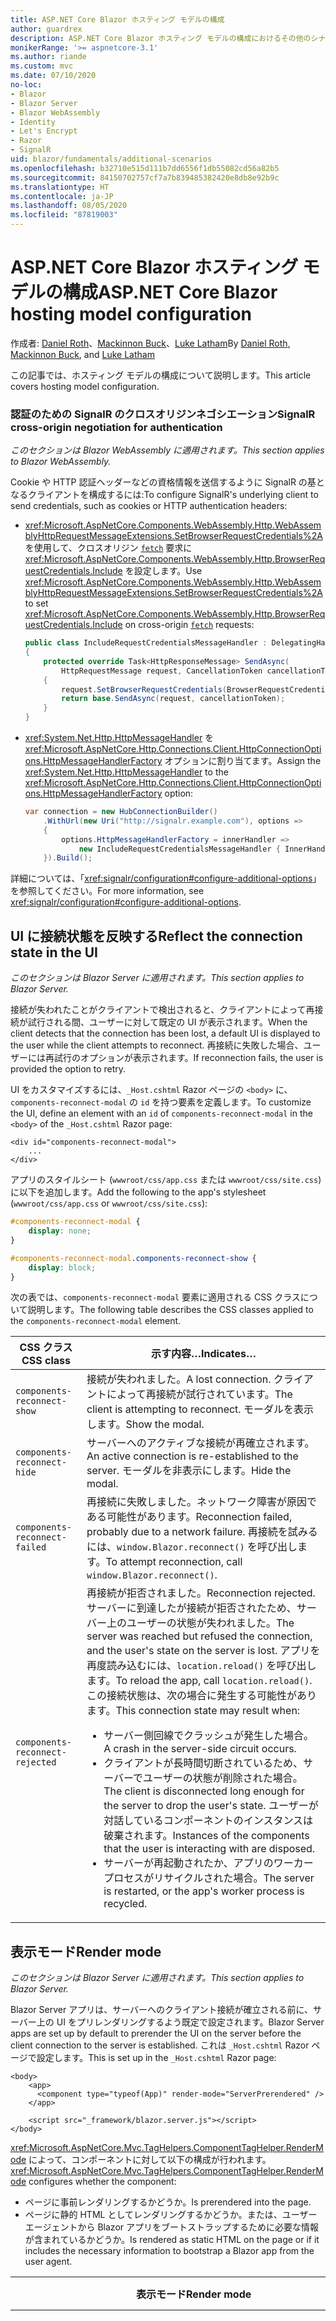```yaml
---
title: ASP.NET Core Blazor ホスティング モデルの構成
author: guardrex
description: ASP.NET Core Blazor ホスティング モデルの構成におけるその他のシナリオについて説明します。
monikerRange: '>= aspnetcore-3.1'
ms.author: riande
ms.custom: mvc
ms.date: 07/10/2020
no-loc:
- Blazor
- Blazor Server
- Blazor WebAssembly
- Identity
- Let's Encrypt
- Razor
- SignalR
uid: blazor/fundamentals/additional-scenarios
ms.openlocfilehash: b32710e515d111b7dd6556f1db55082cd56a82b5
ms.sourcegitcommit: 84150702757cf7a7b839485382420e8db8e92b9c
ms.translationtype: HT
ms.contentlocale: ja-JP
ms.lasthandoff: 08/05/2020
ms.locfileid: "87819003"
---
```

# <a name="aspnet-core-no-locblazor-hosting-model-configuration"></a><span data-ttu-id="ea753-103">ASP.NET Core Blazor ホスティング モデルの構成</span><span class="sxs-lookup"><span data-stu-id="ea753-103">ASP.NET Core Blazor hosting model configuration</span></span>

<span data-ttu-id="ea753-104">作成者: [Daniel Roth](https://github.com/danroth27)、[Mackinnon Buck](https://github.com/MackinnonBuck)、[Luke Latham](https://github.com/guardrex)</span><span class="sxs-lookup"><span data-stu-id="ea753-104">By [Daniel Roth](https://github.com/danroth27), [Mackinnon Buck](https://github.com/MackinnonBuck), and [Luke Latham](https://github.com/guardrex)</span></span>

<span data-ttu-id="ea753-105">この記事では、ホスティング モデルの構成について説明します。</span><span class="sxs-lookup"><span data-stu-id="ea753-105">This article covers hosting model configuration.</span></span>

### <a name="no-locsignalr-cross-origin-negotiation-for-authentication"></a><span data-ttu-id="ea753-106">認証のための SignalR のクロスオリジンネゴシエーション</span><span class="sxs-lookup"><span data-stu-id="ea753-106">SignalR cross-origin negotiation for authentication</span></span>

<span data-ttu-id="ea753-107">*このセクションは Blazor WebAssembly に適用されます。*</span><span class="sxs-lookup"><span data-stu-id="ea753-107">*This section applies to Blazor WebAssembly.*</span></span>

<span data-ttu-id="ea753-108">Cookie や HTTP 認証ヘッダーなどの資格情報を送信するように SignalR の基となるクライアントを構成するには:</span><span class="sxs-lookup"><span data-stu-id="ea753-108">To configure SignalR's underlying client to send credentials, such as cookies or HTTP authentication headers:</span></span>

* <span data-ttu-id="ea753-109"><xref:Microsoft.AspNetCore.Components.WebAssembly.Http.WebAssemblyHttpRequestMessageExtensions.SetBrowserRequestCredentials%2A> を使用して、クロスオリジン [`fetch`](https://developer.mozilla.org/docs/Web/API/Fetch_API/Using_Fetch) 要求に <xref:Microsoft.AspNetCore.Components.WebAssembly.Http.BrowserRequestCredentials.Include> を設定します。</span><span class="sxs-lookup"><span data-stu-id="ea753-109">Use <xref:Microsoft.AspNetCore.Components.WebAssembly.Http.WebAssemblyHttpRequestMessageExtensions.SetBrowserRequestCredentials%2A> to set <xref:Microsoft.AspNetCore.Components.WebAssembly.Http.BrowserRequestCredentials.Include> on cross-origin [`fetch`](https://developer.mozilla.org/docs/Web/API/Fetch_API/Using_Fetch) requests:</span></span>

  ```csharp
  public class IncludeRequestCredentialsMessageHandler : DelegatingHandler
  {
      protected override Task<HttpResponseMessage> SendAsync(
          HttpRequestMessage request, CancellationToken cancellationToken)
      {
          request.SetBrowserRequestCredentials(BrowserRequestCredentials.Include);
          return base.SendAsync(request, cancellationToken);
      }
  }
  ```

* <span data-ttu-id="ea753-110"><xref:System.Net.Http.HttpMessageHandler> を <xref:Microsoft.AspNetCore.Http.Connections.Client.HttpConnectionOptions.HttpMessageHandlerFactory> オプションに割り当てます。</span><span class="sxs-lookup"><span data-stu-id="ea753-110">Assign the <xref:System.Net.Http.HttpMessageHandler> to the <xref:Microsoft.AspNetCore.Http.Connections.Client.HttpConnectionOptions.HttpMessageHandlerFactory> option:</span></span>

  ```csharp
  var connection = new HubConnectionBuilder()
      .WithUrl(new Uri("http://signalr.example.com"), options =>
      {
          options.HttpMessageHandlerFactory = innerHandler => 
              new IncludeRequestCredentialsMessageHandler { InnerHandler = innerHandler };
      }).Build();
  ```

<span data-ttu-id="ea753-111">詳細については、「<xref:signalr/configuration#configure-additional-options>」を参照してください。</span><span class="sxs-lookup"><span data-stu-id="ea753-111">For more information, see <xref:signalr/configuration#configure-additional-options>.</span></span>

## <a name="reflect-the-connection-state-in-the-ui"></a><span data-ttu-id="ea753-112">UI に接続状態を反映する</span><span class="sxs-lookup"><span data-stu-id="ea753-112">Reflect the connection state in the UI</span></span>

<span data-ttu-id="ea753-113">*このセクションは Blazor Server に適用されます。*</span><span class="sxs-lookup"><span data-stu-id="ea753-113">*This section applies to Blazor Server.*</span></span>

<span data-ttu-id="ea753-114">接続が失われたことがクライアントで検出されると、クライアントによって再接続が試行される間、ユーザーに対して既定の UI が表示されます。</span><span class="sxs-lookup"><span data-stu-id="ea753-114">When the client detects that the connection has been lost, a default UI is displayed to the user while the client attempts to reconnect.</span></span> <span data-ttu-id="ea753-115">再接続に失敗した場合、ユーザーには再試行のオプションが表示されます。</span><span class="sxs-lookup"><span data-stu-id="ea753-115">If reconnection fails, the user is provided the option to retry.</span></span>

<span data-ttu-id="ea753-116">UI をカスタマイズするには、`_Host.cshtml` Razor ページの `<body>` に、`components-reconnect-modal` の `id` を持つ要素を定義します。</span><span class="sxs-lookup"><span data-stu-id="ea753-116">To customize the UI, define an element with an `id` of `components-reconnect-modal` in the `<body>` of the `_Host.cshtml` Razor page:</span></span>

```cshtml
<div id="components-reconnect-modal">
    ...
</div>
```

<span data-ttu-id="ea753-117">アプリのスタイルシート (`wwwroot/css/app.css` または `wwwroot/css/site.css`) に以下を追加します。</span><span class="sxs-lookup"><span data-stu-id="ea753-117">Add the following to the app's stylesheet (`wwwroot/css/app.css` or `wwwroot/css/site.css`):</span></span>

```css
#components-reconnect-modal {
    display: none;
}

#components-reconnect-modal.components-reconnect-show {
    display: block;
}
```

<span data-ttu-id="ea753-118">次の表では、`components-reconnect-modal` 要素に適用される CSS クラスについて説明します。</span><span class="sxs-lookup"><span data-stu-id="ea753-118">The following table describes the CSS classes applied to the `components-reconnect-modal` element.</span></span>

| <span data-ttu-id="ea753-119">CSS クラス</span><span class="sxs-lookup"><span data-stu-id="ea753-119">CSS class</span></span>                       | <span data-ttu-id="ea753-120">示す内容&hellip;</span><span class="sxs-lookup"><span data-stu-id="ea753-120">Indicates&hellip;</span></span> |
| ------------------------------- | ----------------- |
| `components-reconnect-show`     | <span data-ttu-id="ea753-121">接続が失われました。</span><span class="sxs-lookup"><span data-stu-id="ea753-121">A lost connection.</span></span> <span data-ttu-id="ea753-122">クライアントによって再接続が試行されています。</span><span class="sxs-lookup"><span data-stu-id="ea753-122">The client is attempting to reconnect.</span></span> <span data-ttu-id="ea753-123">モーダルを表示します。</span><span class="sxs-lookup"><span data-stu-id="ea753-123">Show the modal.</span></span> |
| `components-reconnect-hide`     | <span data-ttu-id="ea753-124">サーバーへのアクティブな接続が再確立されます。</span><span class="sxs-lookup"><span data-stu-id="ea753-124">An active connection is re-established to the server.</span></span> <span data-ttu-id="ea753-125">モーダルを非表示にします。</span><span class="sxs-lookup"><span data-stu-id="ea753-125">Hide the modal.</span></span> |
| `components-reconnect-failed`   | <span data-ttu-id="ea753-126">再接続に失敗しました。ネットワーク障害が原因である可能性があります。</span><span class="sxs-lookup"><span data-stu-id="ea753-126">Reconnection failed, probably due to a network failure.</span></span> <span data-ttu-id="ea753-127">再接続を試みるには、`window.Blazor.reconnect()` を呼び出します。</span><span class="sxs-lookup"><span data-stu-id="ea753-127">To attempt reconnection, call `window.Blazor.reconnect()`.</span></span> |
| `components-reconnect-rejected` | <span data-ttu-id="ea753-128">再接続が拒否されました。</span><span class="sxs-lookup"><span data-stu-id="ea753-128">Reconnection rejected.</span></span> <span data-ttu-id="ea753-129">サーバーに到達したが接続が拒否されたため、サーバー上のユーザーの状態が失われました。</span><span class="sxs-lookup"><span data-stu-id="ea753-129">The server was reached but refused the connection, and the user's state on the server is lost.</span></span> <span data-ttu-id="ea753-130">アプリを再度読み込むには、`location.reload()` を呼び出します。</span><span class="sxs-lookup"><span data-stu-id="ea753-130">To reload the app, call `location.reload()`.</span></span> <span data-ttu-id="ea753-131">この接続状態は、次の場合に発生する可能性があります。</span><span class="sxs-lookup"><span data-stu-id="ea753-131">This connection state may result when:</span></span><ul><li><span data-ttu-id="ea753-132">サーバー側回線でクラッシュが発生した場合。</span><span class="sxs-lookup"><span data-stu-id="ea753-132">A crash in the server-side circuit occurs.</span></span></li><li><span data-ttu-id="ea753-133">クライアントが長時間切断されているため、サーバーでユーザーの状態が削除された場合。</span><span class="sxs-lookup"><span data-stu-id="ea753-133">The client is disconnected long enough for the server to drop the user's state.</span></span> <span data-ttu-id="ea753-134">ユーザーが対話しているコンポーネントのインスタンスは破棄されます。</span><span class="sxs-lookup"><span data-stu-id="ea753-134">Instances of the components that the user is interacting with are disposed.</span></span></li><li><span data-ttu-id="ea753-135">サーバーが再起動されたか、アプリのワーカー プロセスがリサイクルされた場合。</span><span class="sxs-lookup"><span data-stu-id="ea753-135">The server is restarted, or the app's worker process is recycled.</span></span></li></ul> |

## <a name="render-mode"></a><span data-ttu-id="ea753-136">表示モード</span><span class="sxs-lookup"><span data-stu-id="ea753-136">Render mode</span></span>

<span data-ttu-id="ea753-137">*このセクションは Blazor Server に適用されます。*</span><span class="sxs-lookup"><span data-stu-id="ea753-137">*This section applies to Blazor Server.*</span></span>

<span data-ttu-id="ea753-138">Blazor Server アプリは、サーバーへのクライアント接続が確立される前に、サーバー上の UI をプリレンダリングするよう既定で設定されます。</span><span class="sxs-lookup"><span data-stu-id="ea753-138">Blazor Server apps are set up by default to prerender the UI on the server before the client connection to the server is established.</span></span> <span data-ttu-id="ea753-139">これは `_Host.cshtml` Razor ページで設定します。</span><span class="sxs-lookup"><span data-stu-id="ea753-139">This is set up in the `_Host.cshtml` Razor page:</span></span>

```cshtml
<body>
    <app>
      <component type="typeof(App)" render-mode="ServerPrerendered" />
    </app>

    <script src="_framework/blazor.server.js"></script>
</body>
```

<span data-ttu-id="ea753-140"><xref:Microsoft.AspNetCore.Mvc.TagHelpers.ComponentTagHelper.RenderMode> によって、コンポーネントに対して以下の構成が行われます。</span><span class="sxs-lookup"><span data-stu-id="ea753-140"><xref:Microsoft.AspNetCore.Mvc.TagHelpers.ComponentTagHelper.RenderMode> configures whether the component:</span></span>

* <span data-ttu-id="ea753-141">ページに事前レンダリングするかどうか。</span><span class="sxs-lookup"><span data-stu-id="ea753-141">Is prerendered into the page.</span></span>
* <span data-ttu-id="ea753-142">ページに静的 HTML としてレンダリングするかどうか。または、ユーザー エージェントから Blazor アプリをブートストラップするために必要な情報が含まれているかどうか。</span><span class="sxs-lookup"><span data-stu-id="ea753-142">Is rendered as static HTML on the page or if it includes the necessary information to bootstrap a Blazor app from the user agent.</span></span>

| <span data-ttu-id="ea753-143">表示モード</span><span class="sxs-lookup"><span data-stu-id="ea753-143">Render mode</span></span> | <span data-ttu-id="ea753-144">説明</span><span class="sxs-lookup"><span data-stu-id="ea753-144">Description</span></span> |
| --- | --- |
| <xref:Microsoft.AspNetCore.Mvc.Rendering.RenderMode.ServerPrerendered> | <span data-ttu-id="ea753-145">コンポーネントを静的 HTML にレンダリングし、Blazor Server アプリのマーカーを含めます。</span><span class="sxs-lookup"><span data-stu-id="ea753-145">Renders the component into static HTML and includes a marker for a Blazor Server app.</span></span> <span data-ttu-id="ea753-146">このマーカーは、ユーザー エージェントの起動時に Blazor アプリをブートストラップするために使用されます。</span><span class="sxs-lookup"><span data-stu-id="ea753-146">When the user-agent starts, this marker is used to bootstrap a Blazor app.</span></span> |
| <xref:Microsoft.AspNetCore.Mvc.Rendering.RenderMode.Server> | <span data-ttu-id="ea753-147">Blazor Server アプリのマーカーをレンダリングします。</span><span class="sxs-lookup"><span data-stu-id="ea753-147">Renders a marker for a Blazor Server app.</span></span> <span data-ttu-id="ea753-148">コンポーネントからの出力は含められません。</span><span class="sxs-lookup"><span data-stu-id="ea753-148">Output from the component isn't included.</span></span> <span data-ttu-id="ea753-149">このマーカーは、ユーザー エージェントの起動時に Blazor アプリをブートストラップするために使用されます。</span><span class="sxs-lookup"><span data-stu-id="ea753-149">When the user-agent starts, this marker is used to bootstrap a Blazor app.</span></span> |
| <xref:Microsoft.AspNetCore.Mvc.Rendering.RenderMode.Static> | <span data-ttu-id="ea753-150">コンポーネントを静的 HTML にレンダリングします。</span><span class="sxs-lookup"><span data-stu-id="ea753-150">Renders the component into static HTML.</span></span> |

<span data-ttu-id="ea753-151">静的 HTML ページからのサーバー コンポーネントのレンダリングは、サポートされていません。</span><span class="sxs-lookup"><span data-stu-id="ea753-151">Rendering server components from a static HTML page isn't supported.</span></span>

## <a name="configure-the-no-locsignalr-client-for-no-locblazor-server-apps"></a><span data-ttu-id="ea753-152">Blazor Server アプリ用に SignalR クライアントを構成する</span><span class="sxs-lookup"><span data-stu-id="ea753-152">Configure the SignalR client for Blazor Server apps</span></span>

<span data-ttu-id="ea753-153">*このセクションは Blazor Server に適用されます。*</span><span class="sxs-lookup"><span data-stu-id="ea753-153">*This section applies to Blazor Server.*</span></span>

<span data-ttu-id="ea753-154">`Pages/_Host.cshtml` ファイルで Blazor Server アプリによって使用される SignalR クライアントを構成します。</span><span class="sxs-lookup"><span data-stu-id="ea753-154">Configure the SignalR client used by Blazor Server apps in the `Pages/_Host.cshtml` file.</span></span> <span data-ttu-id="ea753-155">`Blazor.start` を呼び出すスクリプトを、`_framework/blazor.server.js` スクリプトの後の `</body>` タグ内に配置します。</span><span class="sxs-lookup"><span data-stu-id="ea753-155">Place a script that calls `Blazor.start` after the `_framework/blazor.server.js` script and inside the `</body>` tag.</span></span>

### <a name="logging"></a><span data-ttu-id="ea753-156">ログの記録</span><span class="sxs-lookup"><span data-stu-id="ea753-156">Logging</span></span>

<span data-ttu-id="ea753-157">SignalR クライアント ログを構成するには:</span><span class="sxs-lookup"><span data-stu-id="ea753-157">To configure SignalR client logging:</span></span>

* <span data-ttu-id="ea753-158">`blazor.server.js` スクリプトの `<script>` タグに `autostart="false"` 属性を追加します。</span><span class="sxs-lookup"><span data-stu-id="ea753-158">Add an `autostart="false"` attribute to the `<script>` tag for the `blazor.server.js` script.</span></span>
* <span data-ttu-id="ea753-159">クライアント ビルダーでログ レベルを指定して `configureLogging` を呼び出す構成オブジェクト (`configureSignalR`) を渡します。</span><span class="sxs-lookup"><span data-stu-id="ea753-159">Pass in a configuration object (`configureSignalR`) that calls `configureLogging` with the log level on the client builder.</span></span>

```cshtml
    ...

    <script autostart="false" src="_framework/blazor.server.js"></script>
    <script>
      Blazor.start({
        configureSignalR: function (builder) {
          builder.configureLogging("information");
        }
      });
    </script>
</body>
```

<span data-ttu-id="ea753-160">前の例で、`information` はログ レベル <xref:Microsoft.Extensions.Logging.LogLevel.Information?displayProperty=nameWithType> と同じです。</span><span class="sxs-lookup"><span data-stu-id="ea753-160">In the preceding example, `information` is equivalent to a log level of <xref:Microsoft.Extensions.Logging.LogLevel.Information?displayProperty=nameWithType>.</span></span>

### <a name="modify-the-reconnection-handler"></a><span data-ttu-id="ea753-161">再接続ハンドラーを変更する</span><span class="sxs-lookup"><span data-stu-id="ea753-161">Modify the reconnection handler</span></span>

<span data-ttu-id="ea753-162">再接続ハンドラーの回線接続イベントは、次のようなカスタム動作を行うように変更できます。</span><span class="sxs-lookup"><span data-stu-id="ea753-162">The reconnection handler's circuit connection events can be modified for custom behaviors, such as:</span></span>

* <span data-ttu-id="ea753-163">接続が切断された場合にユーザーに通知する。</span><span class="sxs-lookup"><span data-stu-id="ea753-163">To notify the user if the connection is dropped.</span></span>
* <span data-ttu-id="ea753-164">回線が接続されているときに (クライアントから) ログ記録を実行する。</span><span class="sxs-lookup"><span data-stu-id="ea753-164">To perform logging (from the client) when a circuit is connected.</span></span>

<span data-ttu-id="ea753-165">接続イベントを変更するには:</span><span class="sxs-lookup"><span data-stu-id="ea753-165">To modify the connection events:</span></span>

* <span data-ttu-id="ea753-166">`blazor.server.js` スクリプトの `<script>` タグに `autostart="false"` 属性を追加します。</span><span class="sxs-lookup"><span data-stu-id="ea753-166">Add an `autostart="false"` attribute to the `<script>` tag for the `blazor.server.js` script.</span></span>
* <span data-ttu-id="ea753-167">切断された接続 (`onConnectionDown`) および確立または再確立された接続 (`onConnectionUp`) 用に接続の変更に対するコールバックを登録します。</span><span class="sxs-lookup"><span data-stu-id="ea753-167">Register callbacks for connection changes for dropped connections (`onConnectionDown`) and established/re-established connections (`onConnectionUp`).</span></span> <span data-ttu-id="ea753-168">`onConnectionDown` と `onConnectionUp` の**両方**を指定する必要があります。</span><span class="sxs-lookup"><span data-stu-id="ea753-168">**Both** `onConnectionDown` and `onConnectionUp` must be specified.</span></span>

```cshtml
    ...

    <script autostart="false" src="_framework/blazor.server.js"></script>
    <script>
      Blazor.start({
        reconnectionHandler: {
          onConnectionDown: (options, error) => console.error(error);
          onConnectionUp: () => console.log("Up, up, and away!");
        }
      });
    </script>
</body>
```

### <a name="adjust-the-reconnection-retry-count-and-interval"></a><span data-ttu-id="ea753-169">再接続の再試行回数と間隔を調整する</span><span class="sxs-lookup"><span data-stu-id="ea753-169">Adjust the reconnection retry count and interval</span></span>

<span data-ttu-id="ea753-170">再接続の再試行回数と間隔を調整するには:</span><span class="sxs-lookup"><span data-stu-id="ea753-170">To adjust the reconnection retry count and interval:</span></span>

* <span data-ttu-id="ea753-171">`blazor.server.js` スクリプトの `<script>` タグに `autostart="false"` 属性を追加します。</span><span class="sxs-lookup"><span data-stu-id="ea753-171">Add an `autostart="false"` attribute to the `<script>` tag for the `blazor.server.js` script.</span></span>
* <span data-ttu-id="ea753-172">再試行の回数 (`maxRetries`) と、各再試行で許可されるミリ秒単位の期間 (`retryIntervalMilliseconds`) を設定します。</span><span class="sxs-lookup"><span data-stu-id="ea753-172">Set the number of retries (`maxRetries`) and period in milliseconds permitted for each retry attempt (`retryIntervalMilliseconds`).</span></span>

```cshtml
    ...

    <script autostart="false" src="_framework/blazor.server.js"></script>
    <script>
      Blazor.start({
        reconnectionOptions: {
          maxRetries: 3,
          retryIntervalMilliseconds: 2000
        }
      });
    </script>
</body>
```

### <a name="hide-or-replace-the-reconnection-display"></a><span data-ttu-id="ea753-173">再接続の表示を非表示にする、または置き換える</span><span class="sxs-lookup"><span data-stu-id="ea753-173">Hide or replace the reconnection display</span></span>

<span data-ttu-id="ea753-174">再接続の表示を非表示にするには:</span><span class="sxs-lookup"><span data-stu-id="ea753-174">To hide the reconnection display:</span></span>

* <span data-ttu-id="ea753-175">`blazor.server.js` スクリプトの `<script>` タグに `autostart="false"` 属性を追加します。</span><span class="sxs-lookup"><span data-stu-id="ea753-175">Add an `autostart="false"` attribute to the `<script>` tag for the `blazor.server.js` script.</span></span>
* <span data-ttu-id="ea753-176">再接続ハンドラーの `_reconnectionDisplay` を空のオブジェクト (`{}` または `new Object()`) に設定します。</span><span class="sxs-lookup"><span data-stu-id="ea753-176">Set the reconnection handler's `_reconnectionDisplay` to an empty object (`{}` or `new Object()`).</span></span>

```cshtml
    ...

    <script autostart="false" src="_framework/blazor.server.js"></script>
    <script>
      window.addEventListener('beforeunload', function () {
        Blazor.defaultReconnectionHandler._reconnectionDisplay = {};
      });
    </script>
</body>
```

<span data-ttu-id="ea753-177">再接続の表示を置き換えるには、前の例の `_reconnectionDisplay` を表示する要素に設定します。</span><span class="sxs-lookup"><span data-stu-id="ea753-177">To replace the reconnection display, set `_reconnectionDisplay` in the preceding example to the element for display:</span></span>

```javascript
Blazor.defaultReconnectionHandler._reconnectionDisplay = 
  document.getElementById("{ELEMENT ID}");
```

<span data-ttu-id="ea753-178">プレースホルダー `{ELEMENT ID}` は、表示する HTML 要素の ID です。</span><span class="sxs-lookup"><span data-stu-id="ea753-178">The placeholder `{ELEMENT ID}` is the ID of the HTML element to display.</span></span>

::: moniker range=">= aspnetcore-5.0"

## <a name="influence-html-head-tag-elements"></a><span data-ttu-id="ea753-179">HTML `<head>` タグ要素に影響を与える</span><span class="sxs-lookup"><span data-stu-id="ea753-179">Influence HTML `<head>` tag elements</span></span>

<span data-ttu-id="ea753-180">*このセクションは Blazor WebAssembly および Blazor Server に適用されます。*</span><span class="sxs-lookup"><span data-stu-id="ea753-180">*This section applies to Blazor WebAssembly and Blazor Server.*</span></span>

<span data-ttu-id="ea753-181">レンダリングされるときに、`Title`、`Link`、および `Meta` コンポーネントによって HTML `<head>` タグ要素のデータが追加または更新されます。</span><span class="sxs-lookup"><span data-stu-id="ea753-181">When rendered, the `Title`, `Link`, and `Meta` components add or update data in the HTML `<head>` tag elements:</span></span>

```razor
@using Microsoft.AspNetCore.Components.Web.Extensions.Head

<Title Value="{TITLE}" />
<Link href="{URL}" rel="stylesheet" />
<Meta content="{DESCRIPTION}" name="description" />
```

<span data-ttu-id="ea753-182">前の例では、`{TITLE}`、`{URL}`、および `{DESCRIPTION}` のプレースホルダーは、文字列値、Razor 変数、または Razor 式です。</span><span class="sxs-lookup"><span data-stu-id="ea753-182">In the preceding example, placeholders for `{TITLE}`, `{URL}`, and `{DESCRIPTION}` are string values, Razor variables, or Razor expressions.</span></span>

<span data-ttu-id="ea753-183">次の特徴があります。</span><span class="sxs-lookup"><span data-stu-id="ea753-183">The following characteristics apply:</span></span>

* <span data-ttu-id="ea753-184">サーバー側の事前レンダリングがサポートされています。</span><span class="sxs-lookup"><span data-stu-id="ea753-184">Server-side prerendering is supported.</span></span>
* <span data-ttu-id="ea753-185">`Value` パラメーターは、`Title` コンポーネントの唯一の有効なパラメーターです。</span><span class="sxs-lookup"><span data-stu-id="ea753-185">The `Value` parameter is the only valid parameter for the `Title` component.</span></span>
* <span data-ttu-id="ea753-186">`Meta` および `Link` コンポーネントに提供されている HTML 属性は、[追加の属性](xref:blazor/components/index#attribute-splatting-and-arbitrary-parameters)にキャプチャされ、レンダリングされた HTML タグに渡されます。</span><span class="sxs-lookup"><span data-stu-id="ea753-186">HTML attributes provided to the `Meta` and `Link` components are captured in [additional attributes](xref:blazor/components/index#attribute-splatting-and-arbitrary-parameters) and passed through to the rendered HTML tag.</span></span>
* <span data-ttu-id="ea753-187">複数の `Title` コンポーネントの場合、ページのタイトルには、レンダリングされた最後の `Title` コンポーネントの `Value` が反映されます。</span><span class="sxs-lookup"><span data-stu-id="ea753-187">For multiple `Title` components, the title of the page reflects the `Value` of the last `Title` component rendered.</span></span>
* <span data-ttu-id="ea753-188">複数の `Meta` または `Link` コンポーネントが同一の属性に含まれている場合、`Meta` または `Link` コンポーネントごとに 1 つの HTML タグがレンダリングされます。</span><span class="sxs-lookup"><span data-stu-id="ea753-188">If multiple `Meta` or `Link` components are included with identical attributes, there's exactly one HTML tag rendered per `Meta` or `Link` component.</span></span> <span data-ttu-id="ea753-189">2 つの `Meta` または `Link` コンポーネントが、同じレンダリングされた HTML タグを参照することはできません。</span><span class="sxs-lookup"><span data-stu-id="ea753-189">Two `Meta` or `Link` components can't refer to the same rendered HTML tag.</span></span>
* <span data-ttu-id="ea753-190">既存の `Meta` または `Link` コンポーネントのパラメーターに対する変更は、それらのレンダリングされる HTML タグに反映されます。</span><span class="sxs-lookup"><span data-stu-id="ea753-190">Changes to the parameters of existing `Meta` or `Link` components are reflected in their rendered HTML tags.</span></span>
* <span data-ttu-id="ea753-191">`Link` または `Meta` コンポーネントがレンダリングされなくなり、フレームワークによって破棄されると、それらのレンダリングされた HTML タグは削除されます。</span><span class="sxs-lookup"><span data-stu-id="ea753-191">When the `Link` or `Meta` components are no longer rendered and thus disposed by the framework, their rendered HTML tags are removed.</span></span>

<span data-ttu-id="ea753-192">フレームワーク コンポーネントの 1 つが子コンポーネントで使用されている場合、そのフレームワーク コンポーネントを含む子コンポーネントがレンダリングされていれば、レンダリングされた HTML タグは親コンポーネントのその他の子コンポーネントに影響を与えます。</span><span class="sxs-lookup"><span data-stu-id="ea753-192">When one of the framework components is used in a child component, the rendered HTML tag influences any other child component of the parent component as long as the child component containing the framework component is rendered.</span></span> <span data-ttu-id="ea753-193">子コンポーネントでこれらのフレームワーク コンポーネントの 1 つを使用することと、`wwwroot/index.html` または `Pages/_Host.cshtml` に HTML タグを配置することの違いは、フレームワーク コンポーネントのレンダリングされた HTML タグが次のようになることです。</span><span class="sxs-lookup"><span data-stu-id="ea753-193">The distinction between using the one of these framework components in a child component and placing a an HTML tag in `wwwroot/index.html` or `Pages/_Host.cshtml` is that a framework component's rendered HTML tag:</span></span>

* <span data-ttu-id="ea753-194">アプリケーションの状態によって変更できます。</span><span class="sxs-lookup"><span data-stu-id="ea753-194">Can be modified by application state.</span></span> <span data-ttu-id="ea753-195">ハードコーディングされた HTML タグは、アプリケーションの状態によって変更することはできません。</span><span class="sxs-lookup"><span data-stu-id="ea753-195">A hard-coded HTML tag can't be modified by application state.</span></span>
* <span data-ttu-id="ea753-196">親コンポーネントがレンダリングされなくなると、HTML `<head>` から削除されます。</span><span class="sxs-lookup"><span data-stu-id="ea753-196">Is removed from the HTML `<head>` when the parent component is no longer rendered.</span></span>

::: moniker-end

## <a name="additional-resources"></a><span data-ttu-id="ea753-197">その他のリソース</span><span class="sxs-lookup"><span data-stu-id="ea753-197">Additional resources</span></span>

* <xref:fundamentals/logging/index>

